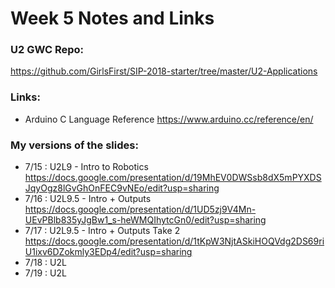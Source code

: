 # Week 5 Notes and Links

### U2 GWC Repo:
https://github.com/GirlsFirst/SIP-2018-starter/tree/master/U2-Applications

### Links:
- Arduino C Language Reference
	https://www.arduino.cc/reference/en/

### My versions of the slides:
- 7/15 : U2L9 - Intro to Robotics
	https://docs.google.com/presentation/d/19MhEV0DWSsb8dX5mPYXDSJqyOgz8lGvGhOnFEC9vNEo/edit?usp=sharing
- 7/16 : U2L9.5 - Intro + Outputs
	https://docs.google.com/presentation/d/1UD5zj9V4Mn-UEvPBlb835yJgBw1_s-heWMQIhytcGn0/edit?usp=sharing
- 7/17 : U2L9.5 - Intro + Outputs Take 2
	https://docs.google.com/presentation/d/1tKpW3NjtASkiHOQVdg2DS69riU1ixv6DZokmly3EDp4/edit?usp=sharing
- 7/18 : U2L
- 7/19 : U2L
